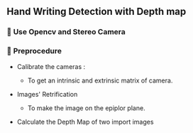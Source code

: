 
## Hand Writing Detection with Depth map

### :paperclip: **Use Opencv and Stereo Camera**

### :paperclip: **Preprocedure**
 - Calibrate the cameras :
    - To get an intrinsic and extrinsic matrix of camera.
    
 - Images' Retrification
    - To make the image on the epiplor plane.

 - Calculate the Depth Map of two import images
